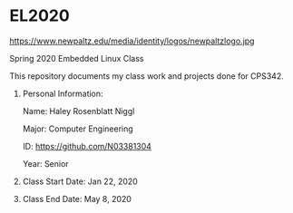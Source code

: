# EL2020

https://www.newpaltz.edu/media/identity/logos/newpaltzlogo.jpg

Spring 2020 Embedded Linux Class

This repository documents my class work and projects done for CPS342.

1. Personal Information:

	Name: Haley Rosenblatt Niggl
	
	Major: Computer Engineering
	
	ID: https://github.com/N03381304
	
	Year: Senior

2. Class Start Date: Jan 22, 2020

3. Class End Date: May 8, 2020


